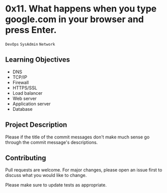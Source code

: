 # 0x11. What happens when you type google.com in your browser and press Enter.
``DevOps`` ``SysAdmin`` ``Network``

## Learning Objectives

- DNS
- TCP/IP
- Firewall
- HTTPS/SSL
- Load balancer
- Web server
- Application server
- Database

## Project Description

Please if the title of the commit messages don't make much sense go through the commit message's descriptions.

## Contributing
Pull requests are welcome. For major changes, please open an issue first to discuss what you would like to change.

Please make sure to update tests as appropriate.
